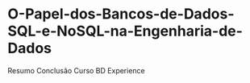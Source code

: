 # O-Papel-dos-Bancos-de-Dados-SQL-e-NoSQL-na-Engenharia-de-Dados
Resumo Conclusão Curso BD Experience
